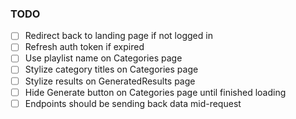 ### TODO
- [ ] Redirect back to landing page if not logged in
- [ ] Refresh auth token if expired
- [ ] Use playlist name on Categories page
- [ ] Stylize category titles on Categories page
- [ ] Stylize results on GeneratedResults page
- [ ] Hide Generate button on Categories page until finished loading
- [ ] Endpoints should be sending back data mid-request